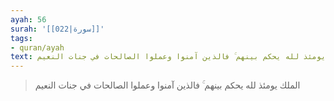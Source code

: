```yaml
---
ayah: 56
surah: '[[022|سورة]]'
tags:
- quran/ayah
text: الملك يومئذ لله يحكم بينهم ۚ فالذين آمنوا وعملوا الصالحات في جنات النعيم
---
```

> الملك يومئذ لله يحكم بينهم ۚ فالذين آمنوا وعملوا الصالحات في جنات النعيم
